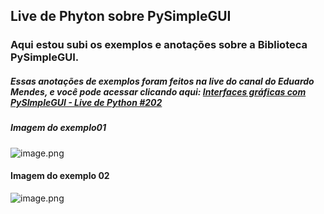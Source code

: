 ## Live de Phyton sobre PySimpleGUI

### Aqui estou subi os exemplos e anotações sobre a Biblioteca PySimpleGUI.

##### Essas anotações de exemplos foram feitos na live do canal do Eduardo Mendes, e você pode acessar clicando aqui: [Interfaces gráficas com PySImpleGUI - Live de Python #202](https://www.youtube.com/watch?v=1xGLzxV4qq4&ab_channel=EduardoMendes)

##### Imagem do exemplo01
![image.png](https://media.discordapp.net/attachments/1091793508404318270/1091793626339741837/image.png)

#### Imagem do exemplo 02
![image.png](https://media.discordapp.net/attachments/1091793508404318270/1091793699777814650/image.png?width=345&height=468)
